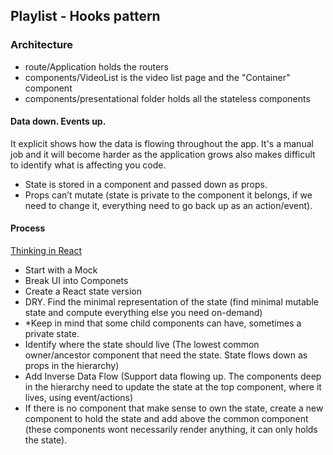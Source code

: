 ## Playlist - Hooks pattern

### Architecture

- route/Application holds the routers
- components/VideoList is the video list page and the "Container" component
- components/presentational folder holds all the stateless components

#### Data down. Events up.

It explicit shows how the data is flowing throughout the app.
It's a manual job and it will become harder as the application grows also makes difficult to identify what is affecting you code.

- State is stored in a component and passed down as props.
- Props can’t mutate (state is private to the component it belongs, if we need to change it, everything need to go back up as an action/event).

#### Process

[Thinking in React](https://reactjs.org/docs/thinking-in-react.html)

- Start with a Mock
- Break UI into Componets
- Create a React state version
- DRY. Find the minimal representation of the state (find minimal mutable state and compute everything else you need on-demand)
- \*Keep in mind that some child components can have, sometimes a private state.
- Identify where the state should live (The lowest common owner/ancestor component that need the state. State flows down as props in the hierarchy)
- Add Inverse Data Flow (Support data flowing up. The components deep in the hierarchy need to update the state at the top component, where it lives, using event/actions)
- If there is no component that make sense to own the state, create a new component to hold the state and add above the common component (these components wont necessarily render anything, it can only holds the state).
